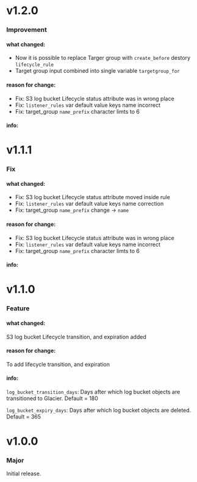 # v1.2.0

### Improvement

#### what changed:

- Now it is possible to replace Targer group with `create_before` destory `lifecycle_rule`
- Target group input combined into single variable `targetgroup_for`

#### reason for change:

- Fix: S3 log bucket Lifecycle status attribute was in wrong place
- Fix: `listener_rules` var default value keys name incorrect
- Fix: target_group `name_prefix` character limts to 6

#### info:

# v1.1.1

### Fix

#### what changed:

- Fix: S3 log bucket Lifecycle status attribute moved inside rule
- Fix: `listener_rules` var default value keys name correction
- Fix: target_group `name_prefix` change -> `name`

#### reason for change:

- Fix: S3 log bucket Lifecycle status attribute was in wrong place
- Fix: `listener_rules` var default value keys name incorrect
- Fix: target_group `name_prefix` character limts to 6

#### info:

# v1.1.0

### Feature

#### what changed:

S3 log bucket Lifecycle transition, and expiration added

#### reason for change:

To add lifecycle transition, and expiration

#### info:

`log_bucket_transition_days`: Days after which log bucket objects are transitioned to Glacier. Default = 180

`log_bucket_expiry_days`: Days after which log bucket objects are deleted. Default = 365

# v1.0.0

### Major

Initial release.
